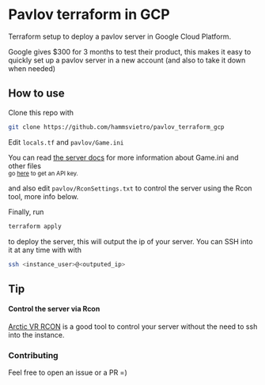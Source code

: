 # Pavlov terraform in GCP
Terraform setup to deploy a pavlov server in Google Cloud Platform.

Google gives $300 for 3 months to test their product, this makes it easy to quickly set up a pavlov server in a new account (and also to take it down when needed)

## How to use

Clone this repo with 

```bash
git clone https://github.com/hammsvietro/pavlov_terraform_gcp
```

Edit `locals.tf` and `pavlov/Game.ini`

You can read [the server docs](http://wiki.pavlov-vr.com/index.php?title=Dedicated_server#Configuring_Game.ini) for more information about Game.ini and other files
<br><sub>go [here](https://pavlov-ms.vankrupt.com/servers/v1/key) to get an API key.</sub>

and also edit `pavlov/RconSettings.txt` to control the server using the Rcon tool, more info below.

Finally, run
```bash
terraform apply
```
to deploy the server, this will output the ip of your server. You can SSH into it at any time with with
```bash
ssh <instance_user>@<outputed_ip>
```

## Tip
#### Control the server via Rcon
[Arctic VR RCON](https://pavlovrcon.com/rcon/) is a good tool to control your server without the need to ssh into the instance.

### Contributing
Feel free to open an issue or a PR =)
